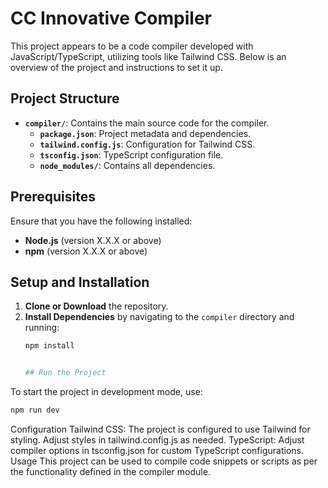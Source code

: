 # CC Innovative Compiler

This project appears to be a code compiler developed with JavaScript/TypeScript, utilizing tools like Tailwind CSS. Below is an overview of the project and instructions to set it up.

## Project Structure

- **`compiler/`**: Contains the main source code for the compiler.
    - **`package.json`**: Project metadata and dependencies.
    - **`tailwind.config.js`**: Configuration for Tailwind CSS.
    - **`tsconfig.json`**: TypeScript configuration file.
    - **`node_modules/`**: Contains all dependencies.

## Prerequisites

Ensure that you have the following installed:
- **Node.js** (version X.X.X or above)
- **npm** (version X.X.X or above)

## Setup and Installation

1. **Clone or Download** the repository.
2. **Install Dependencies** by navigating to the `compiler` directory and running:
   ```bash
   npm install


   ## Run the Project

To start the project in development mode, use:
```bash
npm run dev


```
Configuration
Tailwind CSS: The project is configured to use Tailwind for styling. Adjust styles in tailwind.config.js as needed.
TypeScript: Adjust compiler options in tsconfig.json for custom TypeScript configurations.
Usage
This project can be used to compile code snippets or scripts as per the functionality defined in the compiler module.
